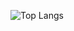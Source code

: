 
![Top Langs](https://github-readme-stats.vercel.app/api/top-langs/?username=mohamedhajr&langs_count=5)

